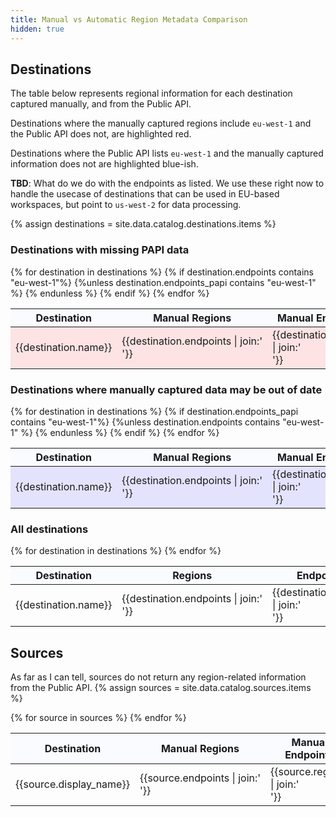 ```yaml
---
title: Manual vs Automatic Region Metadata Comparison
hidden: true
---
```


<style>
th {
position: sticky;
top: 0;
background-color: #fafbff;
box-shadow: 0 4px 2px -2px gray;

}
</style>    
## Destinations

The table below represents regional information for each destination captured manually, and from the Public API.

Destinations where the manually captured regions include `eu-west-1` and the Public API does not, are highlighted red.

Destinations where the Public API lists `eu-west-1` and the manually captured information does not are highlighted blue-ish.

**TBD**: What do we do with the endpoints as listed. We use these right now to handle the usecase of destinations that can be used in EU-based workspaces, but point to `us-west-2` for data processing.

{% assign destinations = site.data.catalog.destinations.items %}

### Destinations with missing PAPI data

<table>
<thead>
<th>Destination</th>
<th>Manual Regions</th>
<th>Manual Endpoints</th>
<th>PAPI Regions</th>
<th>PAPI Endpoints</th>
</thead>
<tbody>
{% for destination in destinations %}
{% if destination.endpoints contains "eu-west-1"%} {%unless destination.endpoints_papi contains "eu-west-1" %}
<tr style="background: rgba(255,0,0,.1);">
<td>{{destination.name}}</td>
<td style="white-space:nowrap;">{{destination.endpoints | join:'<br/>'}}</td>
<td>{{destination.regions | join:'<br/>'}}</td>
<td style="white-space:nowrap;">{{destination.endpoints_papi | join:'<br/>'}}</td>
<td>{{destination.regions_papi | join:'<br/>'}}</td>
</tr>
{% endunless %}
{% endif %}
{% endfor %}
</tbody>
</table>


### Destinations where manually captured data may be out of date


<table>
<thead>
<th>Destination</th>
<th>Manual Regions</th>
<th>Manual Endpoints</th>
<th>PAPI Regions</th>
<th>PAPI Endpoints</th>
</thead>
<tbody>
{% for destination in destinations %}
{% if destination.endpoints_papi contains "eu-west-1"%}
{%unless destination.endpoints contains "eu-west-1" %}
<tr style="background: rgba(0,0,255,.1);">
<td>{{destination.name}}</td>
<td style="white-space:nowrap;">{{destination.endpoints | join:'<br/>'}}</td>
<td>{{destination.regions | join:'<br/>'}}</td>
<td style="white-space:nowrap;">{{destination.endpoints_papi | join:'<br/>'}}</td>
<td>{{destination.regions_papi | join:'<br/>'}}</td>
</tr>
{% endunless %}
{% endif %}
{% endfor %}
</tbody>
</table>


### All destinations
<table>
<thead>
<th>Destination</th>
<th>Regions</th>
<th>Endpoints</th>
</thead>
<tbody>
{% for destination in destinations %}
<tr {% if destination.endpoints contains "eu-west-1"%} {%unless destination.endpoints_papi contains "eu-west-1" %}style="background: rgba(255,0,0,.1);"{%endunless%}{%endif%} {% if destination.endpoints_papi contains "eu-west-1"%} {%unless destination.endpoints contains "eu-west-1" %}style="background: rgba(0,0,255,.1);"{%endunless%}{%endif%}>
<td>{{destination.name}}</td>
<td style="white-space:nowrap;">{{destination.endpoints | join:'<br/>'}}</td>
<td>{{destination.regions | join:'<br/>'}}</td>
</tr>
{% endfor %}
</tbody>
</table>


## Sources

As far as I can tell, sources do not return any region-related information from the Public API.
{% assign sources = site.data.catalog.sources.items %}


<table>
<thead>
<th>Destination</th>
<th>Manual Regions</th>
<th>Manual Endpoints</th>
<th>PAPI Regions</th>
<th>PAPI Endpoints</th>
</thead>
<tbody>
{% for source in sources %}
<tr>
<td>{{source.display_name}}</td>
<td style="white-space:nowrap;">{{source.endpoints | join:'<br/>'}}</td>
<td>{{source.regions | join:'<br/>'}}</td>
<td style="white-space:nowrap;">{{source.endpoints_papi | join:'<br/>'}}</td>
<td>{{source.regions_papi | join:'<br/>'}}</td>
</tr>
{% endfor %}
</tbody>
</table>